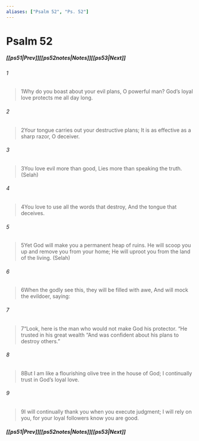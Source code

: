 ```yaml
---
aliases: ["Psalm 52", "Ps. 52"]
---
```

# Psalm 52
##### <span class=arrow-left></span>[[ps51|Prev]]<span class=navigation-separator></span>[[ps52notes|Notes]]<span class=navigation-separator></span>[[ps53|Next]]<span class=arrow-right></span>
###### 1
><span class=verse-first-poetry>1</span>Why do you boast about your evil plans, O powerful man?
>God’s loyal love protects me all day long.
###### 2
><span class=verse-body-poetry>2</span>Your tongue carries out your destructive plans;
>It is as effective as a sharp razor, O deceiver.
###### 3
><span class=verse-body-poetry>3</span>You love evil more than good,
>Lies more than speaking the truth. (Selah)
###### 4
><span class=verse-body-poetry>4</span>You love to use all the words that destroy,
>And the tongue that deceives.
<div class=paragraph-break></div>

###### 5
><span class=verse-first-poetry>5</span>Yet God will make you a permanent heap of ruins.
>He will scoop you up and remove you from your home;
>He will uproot you from the land of the living. (Selah)
###### 6
><span class=verse-body-poetry>6</span>When the godly see this, they will be filled with awe,
>And will mock the evildoer, saying:
###### 7
><span class=verse-body-poetry>7</span><span class=poetry-quote-double>“</span>Look, here is the man who would not make God his protector.
><span class=poetry-quote-double>“</span>He trusted in his great wealth
><span class=poetry-quote-double>“</span>And was confident about his plans to destroy others.”
<div class=paragraph-break></div>

###### 8
><span class=verse-first-poetry>8</span>But I am like a flourishing olive tree in the house of God;
>I continually trust in God’s loyal love.
###### 9
><span class=verse-body-poetry>9</span>I will continually thank you when you execute judgment;
>I will rely on you, for your loyal followers know you are good.
##### <span class=arrow-left></span>[[ps51|Prev]]<span class=navigation-separator></span>[[ps52notes|Notes]]<span class=navigation-separator></span>[[ps53|Next]]<span class=arrow-right></span>